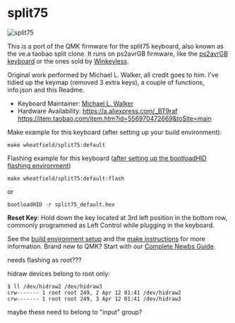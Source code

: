 # split75

![split75](https://i1.wp.com/mechboards.co.uk/wp-content/uploads/2019/10/HTB1qf0aSOLaK1RjSZFxq6ymPFXae.jpg)

This is a port of the QMK firmware for the split75 keyboard, also known as the ve.a taobao split clone. It runs on
ps2avrGB firmware, like the [ps2avrGB keyboard](https://www.keyclack.com/product/gb-ps2avrgb/) or the ones sold
by [Winkeyless](http://winkeyless.kr/product/ps2avrgb-parts/).

Original work performed by Michael L. Walker, all credit goes to him. I've tidied up the keymap (removed 3 extra keys), a couple of functions, info.json and this Readme.

* Keyboard Maintainer: [Michael L. Walker](https://github.com/walkerstop)
* Hardware Availability: https://a.aliexpress.com/_BT9raf https://item.taobao.com/item.htm?id=556970472669&toSite=main

Make example for this keyboard (after setting up your build environment):

    make wheatfield/split75:default

Flashing example for this keyboard ([after setting up the bootloadHID flashing environment](https://docs.qmk.fm/#/flashing_bootloadhid))

    make wheatfield/split75:default:flash

or

    bootloadHID -r split75_default.hex

**Reset Key**: Hold down the key located at 3rd left position in the bottom row, commonly programmed as Left Control while plugging in the keyboard.

See the [build environment setup](https://docs.qmk.fm/#/getting_started_build_tools) and the [make instructions](https://docs.qmk.fm/#/getting_started_make_guide) for more information. Brand new to QMK? Start with our [Complete Newbs Guide](https://docs.qmk.fm/#/newbs).


needs flashing as root???

hidraw devices belong to root only:

    $ ll /dev/hidraw2 /dev/hidraw3
    crw------- 1 root root 249, 2 Apr 12 01:41 /dev/hidraw2
    crw------- 1 root root 249, 3 Apr 12 01:41 /dev/hidraw3

maybe these need to belong to "input" group?